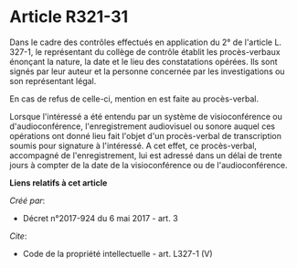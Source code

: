 # Article R321-31

Dans le cadre des contrôles effectués en application du 2° de l'article L. 327-1, le représentant du collège de contrôle
établit les procès-verbaux énonçant la nature, la date et le lieu des constatations opérées. Ils sont signés par leur auteur
et la personne concernée par les investigations ou son représentant légal. 

En cas de refus de celle-ci, mention en est faite au procès-verbal. 

Lorsque l'intéressé a été entendu par un système de visioconférence ou d'audioconférence, l'enregistrement audiovisuel ou
sonore auquel ces opérations ont donné lieu fait l'objet d'un procès-verbal de transcription soumis pour signature à
l'intéressé. A cet effet, ce procès-verbal, accompagné de l'enregistrement, lui est adressé dans un délai de trente jours à
compter de la date de la visioconférence ou de l'audioconférence.

**Liens relatifs à cet article**

_Créé par_:

  - Décret n°2017-924 du 6 mai 2017 - art. 3

_Cite_:

  - Code de la propriété intellectuelle - art. L327-1 (V)
